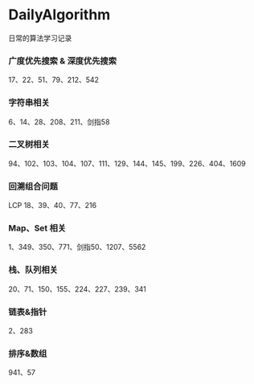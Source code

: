 # DailyAlgorithm

日常的算法学习记录

### 广度优先搜索 & 深度优先搜索

17、22、51、79、212、542

### 字符串相关

6、14、28、208、211、剑指58

### 二叉树相关

94、102、103、104、107、111、129、144、145、199、226、404、1609

### 回溯组合问题

LCP 18、39、40、77、216

### Map、Set 相关

1、349、350、771、剑指50、1207、5562

### 栈、队列相关

20、71、150、155、224、227、239、341


<!-- ### 并查集
128、547、684、990、1319、57 -->

### 链表&指针
2、283

### 排序&数组
941、57